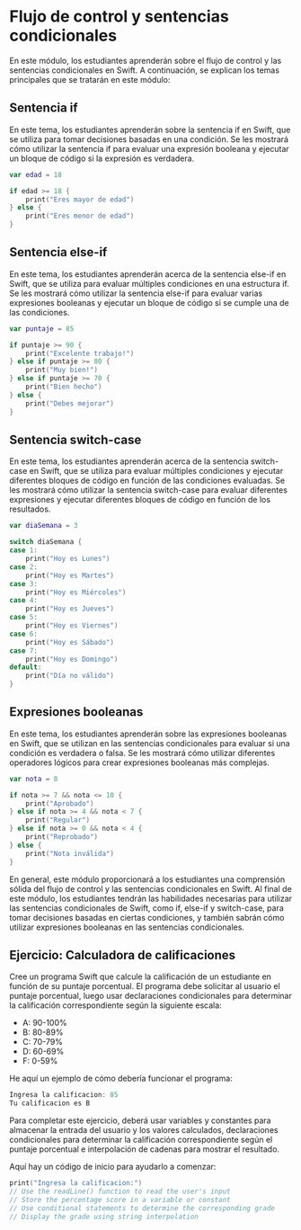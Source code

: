 # Flujo de control y sentencias condicionales

En este módulo, los estudiantes aprenderán sobre el flujo de control y las sentencias condicionales en Swift. A continuación, se explican los temas principales que se tratarán en este módulo:

## Sentencia if

En este tema, los estudiantes aprenderán sobre la sentencia if en Swift, que se utiliza para tomar decisiones basadas en una condición. Se les mostrará cómo utilizar la sentencia if para evaluar una expresión booleana y ejecutar un bloque de código si la expresión es verdadera.

```swift
var edad = 18

if edad >= 18 {
    print("Eres mayor de edad")
} else {
    print("Eres menor de edad")
}
```

## Sentencia else-if

En este tema, los estudiantes aprenderán acerca de la sentencia else-if en Swift, que se utiliza para evaluar múltiples condiciones en una estructura if. Se les mostrará cómo utilizar la sentencia else-if para evaluar varias expresiones booleanas y ejecutar un bloque de código si se cumple una de las condiciones.

```swift
var puntaje = 85

if puntaje >= 90 {
    print("Excelente trabajo!")
} else if puntaje >= 80 {
    print("Muy bien!")
} else if puntaje >= 70 {
    print("Bien hecho")
} else {
    print("Debes mejorar")
}
```

## Sentencia switch-case

En este tema, los estudiantes aprenderán acerca de la sentencia switch-case en Swift, que se utiliza para evaluar múltiples condiciones y ejecutar diferentes bloques de código en función de las condiciones evaluadas. Se les mostrará cómo utilizar la sentencia switch-case para evaluar diferentes expresiones y ejecutar diferentes bloques de código en función de los resultados.

```swift
var diaSemana = 3

switch diaSemana {
case 1:
    print("Hoy es Lunes")
case 2:
    print("Hoy es Martes")
case 3:
    print("Hoy es Miércoles")
case 4:
    print("Hoy es Jueves")
case 5:
    print("Hoy es Viernes")
case 6:
    print("Hoy es Sábado")
case 7:
    print("Hoy es Domingo")
default:
    print("Día no válido")
}
```

## Expresiones booleanas

En este tema, los estudiantes aprenderán sobre las expresiones booleanas en Swift, que se utilizan en las sentencias condicionales para evaluar si una condición es verdadera o falsa. Se les mostrará cómo utilizar diferentes operadores lógicos para crear expresiones booleanas más complejas.

```swift
var nota = 8

if nota >= 7 && nota <= 10 {
    print("Aprobado")
} else if nota >= 4 && nota < 7 {
    print("Regular")
} else if nota >= 0 && nota < 4 {
    print("Reprobado")
} else {
    print("Nota inválida")
}
```

En general, este módulo proporcionará a los estudiantes una comprensión sólida del flujo de control y las sentencias condicionales en Swift. Al final de este módulo, los estudiantes tendrán las habilidades necesarias para utilizar las sentencias condicionales de Swift, como if, else-if y switch-case, para tomar decisiones basadas en ciertas condiciones, y también sabrán cómo utilizar expresiones booleanas en las sentencias condicionales.

## Ejercicio: Calculadora de calificaciones

Cree un programa Swift que calcule la calificación de un estudiante en función de su puntaje porcentual. El programa debe solicitar al usuario el puntaje porcentual, luego usar declaraciones condicionales para determinar la calificación correspondiente según la siguiente escala:

* A: 90-100%
* B: 80-89%
* C: 70-79%
* D: 60-69%
* F: 0-59%

He aquí un ejemplo de cómo debería funcionar el programa:

```swift
Ingresa la calificacion: 85
Tu calificacion es B
```

Para completar este ejercicio, deberá usar variables y constantes para almacenar la entrada del usuario y los valores calculados, declaraciones condicionales para determinar la calificación correspondiente según el puntaje porcentual e interpolación de cadenas para mostrar el resultado.

Aquí hay un código de inicio para ayudarlo a comenzar:

```swift
print("Ingresa la calificacion:")
// Use the readLine() function to read the user's input
// Store the percentage score in a variable or constant
// Use conditional statements to determine the corresponding grade
// Display the grade using string interpolation
```
